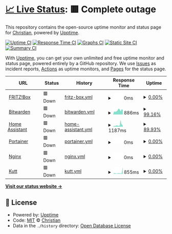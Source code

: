 # [📈 Live Status](https://status.fussel.tv): <!--live status--> **🟥 Complete outage**

This repository contains the open-source uptime monitor and status page for [Christian](https://status.fussel.tv), powered by [Upptime](https://github.com/upptime/upptime).

[![Uptime CI](https://github.com/FusselTV/status/workflows/Uptime%20CI/badge.svg)](https://github.com/FusselTV/status/actions?query=workflow%3A%22Uptime+CI%22)
[![Response Time CI](https://github.com/FusselTV/status/workflows/Response%20Time%20CI/badge.svg)](https://github.com/FusselTV/status/actions?query=workflow%3A%22Response+Time+CI%22)
[![Graphs CI](https://github.com/FusselTV/status/workflows/Graphs%20CI/badge.svg)](https://github.com/FusselTV/status/actions?query=workflow%3A%22Graphs+CI%22)
[![Static Site CI](https://github.com/FusselTV/status/workflows/Static%20Site%20CI/badge.svg)](https://github.com/FusselTV/status/actions?query=workflow%3A%22Static+Site+CI%22)
[![Summary CI](https://github.com/FusselTV/status/workflows/Summary%20CI/badge.svg)](https://github.com/FusselTV/status/actions?query=workflow%3A%22Summary+CI%22)

With [Upptime](https://upptime.js.org), you can get your own unlimited and free uptime monitor and status page, powered entirely by a GitHub repository. We use [Issues](https://github.com/FusselTV/status/issues) as incident reports, [Actions](https://github.com/FusselTV/status/actions) as uptime monitors, and [Pages](https://status.fussel.tv) for the status page.

<!--start: status pages-->
<!-- This summary is generated by Upptime (https://github.com/upptime/upptime) -->
<!-- Do not edit this manually, your changes will be overwritten -->
<!-- prettier-ignore -->
| URL | Status | History | Response Time | Uptime |
| --- | ------ | ------- | ------------- | ------ |
| <img alt="" src="https://upload.wikimedia.org/wikipedia/de/6/68/Fritz%21_Logo.svg" height="13"> [FRITZ!Box](https://avm.fussel.tv) | 🟥 Down | [fritz-box.yml](https://github.com/FusselTV/status/commits/HEAD/history/fritz-box.yml) | <details><summary><img alt="Response time graph" src="./graphs/fritz-box/response-time-week.png" height="20"> 0ms</summary><br><a href="https://status.fussel.tv/history/fritz-box"><img alt="Response time 564" src="https://img.shields.io/endpoint?url=https%3A%2F%2Fraw.githubusercontent.com%2FFusselTV%2Fstatus%2FHEAD%2Fapi%2Ffritz-box%2Fresponse-time.json"></a><br><a href="https://status.fussel.tv/history/fritz-box"><img alt="24-hour response time 0" src="https://img.shields.io/endpoint?url=https%3A%2F%2Fraw.githubusercontent.com%2FFusselTV%2Fstatus%2FHEAD%2Fapi%2Ffritz-box%2Fresponse-time-day.json"></a><br><a href="https://status.fussel.tv/history/fritz-box"><img alt="7-day response time 0" src="https://img.shields.io/endpoint?url=https%3A%2F%2Fraw.githubusercontent.com%2FFusselTV%2Fstatus%2FHEAD%2Fapi%2Ffritz-box%2Fresponse-time-week.json"></a><br><a href="https://status.fussel.tv/history/fritz-box"><img alt="30-day response time 0" src="https://img.shields.io/endpoint?url=https%3A%2F%2Fraw.githubusercontent.com%2FFusselTV%2Fstatus%2FHEAD%2Fapi%2Ffritz-box%2Fresponse-time-month.json"></a><br><a href="https://status.fussel.tv/history/fritz-box"><img alt="1-year response time 527" src="https://img.shields.io/endpoint?url=https%3A%2F%2Fraw.githubusercontent.com%2FFusselTV%2Fstatus%2FHEAD%2Fapi%2Ffritz-box%2Fresponse-time-year.json"></a></details> | <details><summary><a href="https://status.fussel.tv/history/fritz-box">0.00%</a></summary><a href="https://status.fussel.tv/history/fritz-box"><img alt="All-time uptime 62.82%" src="https://img.shields.io/endpoint?url=https%3A%2F%2Fraw.githubusercontent.com%2FFusselTV%2Fstatus%2FHEAD%2Fapi%2Ffritz-box%2Fuptime.json"></a><br><a href="https://status.fussel.tv/history/fritz-box"><img alt="24-hour uptime 0.00%" src="https://img.shields.io/endpoint?url=https%3A%2F%2Fraw.githubusercontent.com%2FFusselTV%2Fstatus%2FHEAD%2Fapi%2Ffritz-box%2Fuptime-day.json"></a><br><a href="https://status.fussel.tv/history/fritz-box"><img alt="7-day uptime 0.00%" src="https://img.shields.io/endpoint?url=https%3A%2F%2Fraw.githubusercontent.com%2FFusselTV%2Fstatus%2FHEAD%2Fapi%2Ffritz-box%2Fuptime-week.json"></a><br><a href="https://status.fussel.tv/history/fritz-box"><img alt="30-day uptime 4.67%" src="https://img.shields.io/endpoint?url=https%3A%2F%2Fraw.githubusercontent.com%2FFusselTV%2Fstatus%2FHEAD%2Fapi%2Ffritz-box%2Fuptime-month.json"></a><br><a href="https://status.fussel.tv/history/fritz-box"><img alt="1-year uptime 26.70%" src="https://img.shields.io/endpoint?url=https%3A%2F%2Fraw.githubusercontent.com%2FFusselTV%2Fstatus%2FHEAD%2Fapi%2Ffritz-box%2Fuptime-year.json"></a></details>
| <img alt="" src="https://products.containerize.com/password-management/bitwarden/menu_image.png" height="13"> [Bitwarden](https://vault.fussel.tv) | 🟥 Down | [bitwarden.yml](https://github.com/FusselTV/status/commits/HEAD/history/bitwarden.yml) | <details><summary><img alt="Response time graph" src="./graphs/bitwarden/response-time-week.png" height="20"> 886ms</summary><br><a href="https://status.fussel.tv/history/bitwarden"><img alt="Response time 711" src="https://img.shields.io/endpoint?url=https%3A%2F%2Fraw.githubusercontent.com%2FFusselTV%2Fstatus%2FHEAD%2Fapi%2Fbitwarden%2Fresponse-time.json"></a><br><a href="https://status.fussel.tv/history/bitwarden"><img alt="24-hour response time 1558" src="https://img.shields.io/endpoint?url=https%3A%2F%2Fraw.githubusercontent.com%2FFusselTV%2Fstatus%2FHEAD%2Fapi%2Fbitwarden%2Fresponse-time-day.json"></a><br><a href="https://status.fussel.tv/history/bitwarden"><img alt="7-day response time 886" src="https://img.shields.io/endpoint?url=https%3A%2F%2Fraw.githubusercontent.com%2FFusselTV%2Fstatus%2FHEAD%2Fapi%2Fbitwarden%2Fresponse-time-week.json"></a><br><a href="https://status.fussel.tv/history/bitwarden"><img alt="30-day response time 618" src="https://img.shields.io/endpoint?url=https%3A%2F%2Fraw.githubusercontent.com%2FFusselTV%2Fstatus%2FHEAD%2Fapi%2Fbitwarden%2Fresponse-time-month.json"></a><br><a href="https://status.fussel.tv/history/bitwarden"><img alt="1-year response time 758" src="https://img.shields.io/endpoint?url=https%3A%2F%2Fraw.githubusercontent.com%2FFusselTV%2Fstatus%2FHEAD%2Fapi%2Fbitwarden%2Fresponse-time-year.json"></a></details> | <details><summary><a href="https://status.fussel.tv/history/bitwarden">99.16%</a></summary><a href="https://status.fussel.tv/history/bitwarden"><img alt="All-time uptime 99.23%" src="https://img.shields.io/endpoint?url=https%3A%2F%2Fraw.githubusercontent.com%2FFusselTV%2Fstatus%2FHEAD%2Fapi%2Fbitwarden%2Fuptime.json"></a><br><a href="https://status.fussel.tv/history/bitwarden"><img alt="24-hour uptime 98.31%" src="https://img.shields.io/endpoint?url=https%3A%2F%2Fraw.githubusercontent.com%2FFusselTV%2Fstatus%2FHEAD%2Fapi%2Fbitwarden%2Fuptime-day.json"></a><br><a href="https://status.fussel.tv/history/bitwarden"><img alt="7-day uptime 99.16%" src="https://img.shields.io/endpoint?url=https%3A%2F%2Fraw.githubusercontent.com%2FFusselTV%2Fstatus%2FHEAD%2Fapi%2Fbitwarden%2Fuptime-week.json"></a><br><a href="https://status.fussel.tv/history/bitwarden"><img alt="30-day uptime 99.81%" src="https://img.shields.io/endpoint?url=https%3A%2F%2Fraw.githubusercontent.com%2FFusselTV%2Fstatus%2FHEAD%2Fapi%2Fbitwarden%2Fuptime-month.json"></a><br><a href="https://status.fussel.tv/history/bitwarden"><img alt="1-year uptime 99.24%" src="https://img.shields.io/endpoint?url=https%3A%2F%2Fraw.githubusercontent.com%2FFusselTV%2Fstatus%2FHEAD%2Fapi%2Fbitwarden%2Fuptime-year.json"></a></details>
| <img alt="" src="https://upload.wikimedia.org/wikipedia/commons/6/6e/Home_Assistant_Logo.svg" height="13"> [Home Assistant](https://ha.fussel.tv) | 🟥 Down | [home-assistant.yml](https://github.com/FusselTV/status/commits/HEAD/history/home-assistant.yml) | <details><summary><img alt="Response time graph" src="./graphs/home-assistant/response-time-week.png" height="20"> 1187ms</summary><br><a href="https://status.fussel.tv/history/home-assistant"><img alt="Response time 612" src="https://img.shields.io/endpoint?url=https%3A%2F%2Fraw.githubusercontent.com%2FFusselTV%2Fstatus%2FHEAD%2Fapi%2Fhome-assistant%2Fresponse-time.json"></a><br><a href="https://status.fussel.tv/history/home-assistant"><img alt="24-hour response time 2916" src="https://img.shields.io/endpoint?url=https%3A%2F%2Fraw.githubusercontent.com%2FFusselTV%2Fstatus%2FHEAD%2Fapi%2Fhome-assistant%2Fresponse-time-day.json"></a><br><a href="https://status.fussel.tv/history/home-assistant"><img alt="7-day response time 1187" src="https://img.shields.io/endpoint?url=https%3A%2F%2Fraw.githubusercontent.com%2FFusselTV%2Fstatus%2FHEAD%2Fapi%2Fhome-assistant%2Fresponse-time-week.json"></a><br><a href="https://status.fussel.tv/history/home-assistant"><img alt="30-day response time 760" src="https://img.shields.io/endpoint?url=https%3A%2F%2Fraw.githubusercontent.com%2FFusselTV%2Fstatus%2FHEAD%2Fapi%2Fhome-assistant%2Fresponse-time-month.json"></a><br><a href="https://status.fussel.tv/history/home-assistant"><img alt="1-year response time 617" src="https://img.shields.io/endpoint?url=https%3A%2F%2Fraw.githubusercontent.com%2FFusselTV%2Fstatus%2FHEAD%2Fapi%2Fhome-assistant%2Fresponse-time-year.json"></a></details> | <details><summary><a href="https://status.fussel.tv/history/home-assistant">89.93%</a></summary><a href="https://status.fussel.tv/history/home-assistant"><img alt="All-time uptime 99.41%" src="https://img.shields.io/endpoint?url=https%3A%2F%2Fraw.githubusercontent.com%2FFusselTV%2Fstatus%2FHEAD%2Fapi%2Fhome-assistant%2Fuptime.json"></a><br><a href="https://status.fussel.tv/history/home-assistant"><img alt="24-hour uptime 99.99%" src="https://img.shields.io/endpoint?url=https%3A%2F%2Fraw.githubusercontent.com%2FFusselTV%2Fstatus%2FHEAD%2Fapi%2Fhome-assistant%2Fuptime-day.json"></a><br><a href="https://status.fussel.tv/history/home-assistant"><img alt="7-day uptime 89.93%" src="https://img.shields.io/endpoint?url=https%3A%2F%2Fraw.githubusercontent.com%2FFusselTV%2Fstatus%2FHEAD%2Fapi%2Fhome-assistant%2Fuptime-week.json"></a><br><a href="https://status.fussel.tv/history/home-assistant"><img alt="30-day uptime 97.68%" src="https://img.shields.io/endpoint?url=https%3A%2F%2Fraw.githubusercontent.com%2FFusselTV%2Fstatus%2FHEAD%2Fapi%2Fhome-assistant%2Fuptime-month.json"></a><br><a href="https://status.fussel.tv/history/home-assistant"><img alt="1-year uptime 98.69%" src="https://img.shields.io/endpoint?url=https%3A%2F%2Fraw.githubusercontent.com%2FFusselTV%2Fstatus%2FHEAD%2Fapi%2Fhome-assistant%2Fuptime-year.json"></a></details>
| <img alt="" src="https://cdn.worldvectorlogo.com/logos/portainer.svg" height="13"> [Portainer](https://portainer.fussel.tv/) | 🟥 Down | [portainer.yml](https://github.com/FusselTV/status/commits/HEAD/history/portainer.yml) | <details><summary><img alt="Response time graph" src="./graphs/portainer/response-time-week.png" height="20"> 0ms</summary><br><a href="https://status.fussel.tv/history/portainer"><img alt="Response time 305" src="https://img.shields.io/endpoint?url=https%3A%2F%2Fraw.githubusercontent.com%2FFusselTV%2Fstatus%2FHEAD%2Fapi%2Fportainer%2Fresponse-time.json"></a><br><a href="https://status.fussel.tv/history/portainer"><img alt="24-hour response time 0" src="https://img.shields.io/endpoint?url=https%3A%2F%2Fraw.githubusercontent.com%2FFusselTV%2Fstatus%2FHEAD%2Fapi%2Fportainer%2Fresponse-time-day.json"></a><br><a href="https://status.fussel.tv/history/portainer"><img alt="7-day response time 0" src="https://img.shields.io/endpoint?url=https%3A%2F%2Fraw.githubusercontent.com%2FFusselTV%2Fstatus%2FHEAD%2Fapi%2Fportainer%2Fresponse-time-week.json"></a><br><a href="https://status.fussel.tv/history/portainer"><img alt="30-day response time 0" src="https://img.shields.io/endpoint?url=https%3A%2F%2Fraw.githubusercontent.com%2FFusselTV%2Fstatus%2FHEAD%2Fapi%2Fportainer%2Fresponse-time-month.json"></a><br><a href="https://status.fussel.tv/history/portainer"><img alt="1-year response time 288" src="https://img.shields.io/endpoint?url=https%3A%2F%2Fraw.githubusercontent.com%2FFusselTV%2Fstatus%2FHEAD%2Fapi%2Fportainer%2Fresponse-time-year.json"></a></details> | <details><summary><a href="https://status.fussel.tv/history/portainer">0.00%</a></summary><a href="https://status.fussel.tv/history/portainer"><img alt="All-time uptime 65.30%" src="https://img.shields.io/endpoint?url=https%3A%2F%2Fraw.githubusercontent.com%2FFusselTV%2Fstatus%2FHEAD%2Fapi%2Fportainer%2Fuptime.json"></a><br><a href="https://status.fussel.tv/history/portainer"><img alt="24-hour uptime 0.00%" src="https://img.shields.io/endpoint?url=https%3A%2F%2Fraw.githubusercontent.com%2FFusselTV%2Fstatus%2FHEAD%2Fapi%2Fportainer%2Fuptime-day.json"></a><br><a href="https://status.fussel.tv/history/portainer"><img alt="7-day uptime 0.00%" src="https://img.shields.io/endpoint?url=https%3A%2F%2Fraw.githubusercontent.com%2FFusselTV%2Fstatus%2FHEAD%2Fapi%2Fportainer%2Fuptime-week.json"></a><br><a href="https://status.fussel.tv/history/portainer"><img alt="30-day uptime 4.67%" src="https://img.shields.io/endpoint?url=https%3A%2F%2Fraw.githubusercontent.com%2FFusselTV%2Fstatus%2FHEAD%2Fapi%2Fportainer%2Fuptime-month.json"></a><br><a href="https://status.fussel.tv/history/portainer"><img alt="1-year uptime 31.61%" src="https://img.shields.io/endpoint?url=https%3A%2F%2Fraw.githubusercontent.com%2FFusselTV%2Fstatus%2FHEAD%2Fapi%2Fportainer%2Fuptime-year.json"></a></details>
| <img alt="" src="https://cdn.worldvectorlogo.com/logos/nginx-1.svg" height="13"> [Nginx](https://nginx.fussel.tv/) | 🟥 Down | [nginx.yml](https://github.com/FusselTV/status/commits/HEAD/history/nginx.yml) | <details><summary><img alt="Response time graph" src="./graphs/nginx/response-time-week.png" height="20"> 0ms</summary><br><a href="https://status.fussel.tv/history/nginx"><img alt="Response time 450" src="https://img.shields.io/endpoint?url=https%3A%2F%2Fraw.githubusercontent.com%2FFusselTV%2Fstatus%2FHEAD%2Fapi%2Fnginx%2Fresponse-time.json"></a><br><a href="https://status.fussel.tv/history/nginx"><img alt="24-hour response time 0" src="https://img.shields.io/endpoint?url=https%3A%2F%2Fraw.githubusercontent.com%2FFusselTV%2Fstatus%2FHEAD%2Fapi%2Fnginx%2Fresponse-time-day.json"></a><br><a href="https://status.fussel.tv/history/nginx"><img alt="7-day response time 0" src="https://img.shields.io/endpoint?url=https%3A%2F%2Fraw.githubusercontent.com%2FFusselTV%2Fstatus%2FHEAD%2Fapi%2Fnginx%2Fresponse-time-week.json"></a><br><a href="https://status.fussel.tv/history/nginx"><img alt="30-day response time 0" src="https://img.shields.io/endpoint?url=https%3A%2F%2Fraw.githubusercontent.com%2FFusselTV%2Fstatus%2FHEAD%2Fapi%2Fnginx%2Fresponse-time-month.json"></a><br><a href="https://status.fussel.tv/history/nginx"><img alt="1-year response time 376" src="https://img.shields.io/endpoint?url=https%3A%2F%2Fraw.githubusercontent.com%2FFusselTV%2Fstatus%2FHEAD%2Fapi%2Fnginx%2Fresponse-time-year.json"></a></details> | <details><summary><a href="https://status.fussel.tv/history/nginx">0.00%</a></summary><a href="https://status.fussel.tv/history/nginx"><img alt="All-time uptime 17.98%" src="https://img.shields.io/endpoint?url=https%3A%2F%2Fraw.githubusercontent.com%2FFusselTV%2Fstatus%2FHEAD%2Fapi%2Fnginx%2Fuptime.json"></a><br><a href="https://status.fussel.tv/history/nginx"><img alt="24-hour uptime 0.00%" src="https://img.shields.io/endpoint?url=https%3A%2F%2Fraw.githubusercontent.com%2FFusselTV%2Fstatus%2FHEAD%2Fapi%2Fnginx%2Fuptime-day.json"></a><br><a href="https://status.fussel.tv/history/nginx"><img alt="7-day uptime 0.00%" src="https://img.shields.io/endpoint?url=https%3A%2F%2Fraw.githubusercontent.com%2FFusselTV%2Fstatus%2FHEAD%2Fapi%2Fnginx%2Fuptime-week.json"></a><br><a href="https://status.fussel.tv/history/nginx"><img alt="30-day uptime 4.67%" src="https://img.shields.io/endpoint?url=https%3A%2F%2Fraw.githubusercontent.com%2FFusselTV%2Fstatus%2FHEAD%2Fapi%2Fnginx%2Fuptime-month.json"></a><br><a href="https://status.fussel.tv/history/nginx"><img alt="1-year uptime 0.00%" src="https://img.shields.io/endpoint?url=https%3A%2F%2Fraw.githubusercontent.com%2FFusselTV%2Fstatus%2FHEAD%2Fapi%2Fnginx%2Fuptime-year.json"></a></details>
| <img alt="" src="https://0987.win/images/favicon-196x196.png" height="13"> [Kutt](https://0987.win/) | 🟥 Down | [kutt.yml](https://github.com/FusselTV/status/commits/HEAD/history/kutt.yml) | <details><summary><img alt="Response time graph" src="./graphs/kutt/response-time-week.png" height="20"> 855ms</summary><br><a href="https://status.fussel.tv/history/kutt"><img alt="Response time 667" src="https://img.shields.io/endpoint?url=https%3A%2F%2Fraw.githubusercontent.com%2FFusselTV%2Fstatus%2FHEAD%2Fapi%2Fkutt%2Fresponse-time.json"></a><br><a href="https://status.fussel.tv/history/kutt"><img alt="24-hour response time 4401" src="https://img.shields.io/endpoint?url=https%3A%2F%2Fraw.githubusercontent.com%2FFusselTV%2Fstatus%2FHEAD%2Fapi%2Fkutt%2Fresponse-time-day.json"></a><br><a href="https://status.fussel.tv/history/kutt"><img alt="7-day response time 855" src="https://img.shields.io/endpoint?url=https%3A%2F%2Fraw.githubusercontent.com%2FFusselTV%2Fstatus%2FHEAD%2Fapi%2Fkutt%2Fresponse-time-week.json"></a><br><a href="https://status.fussel.tv/history/kutt"><img alt="30-day response time 321" src="https://img.shields.io/endpoint?url=https%3A%2F%2Fraw.githubusercontent.com%2FFusselTV%2Fstatus%2FHEAD%2Fapi%2Fkutt%2Fresponse-time-month.json"></a><br><a href="https://status.fussel.tv/history/kutt"><img alt="1-year response time 597" src="https://img.shields.io/endpoint?url=https%3A%2F%2Fraw.githubusercontent.com%2FFusselTV%2Fstatus%2FHEAD%2Fapi%2Fkutt%2Fresponse-time-year.json"></a></details> | <details><summary><a href="https://status.fussel.tv/history/kutt">0.00%</a></summary><a href="https://status.fussel.tv/history/kutt"><img alt="All-time uptime 69.84%" src="https://img.shields.io/endpoint?url=https%3A%2F%2Fraw.githubusercontent.com%2FFusselTV%2Fstatus%2FHEAD%2Fapi%2Fkutt%2Fuptime.json"></a><br><a href="https://status.fussel.tv/history/kutt"><img alt="24-hour uptime 0.00%" src="https://img.shields.io/endpoint?url=https%3A%2F%2Fraw.githubusercontent.com%2FFusselTV%2Fstatus%2FHEAD%2Fapi%2Fkutt%2Fuptime-day.json"></a><br><a href="https://status.fussel.tv/history/kutt"><img alt="7-day uptime 0.00%" src="https://img.shields.io/endpoint?url=https%3A%2F%2Fraw.githubusercontent.com%2FFusselTV%2Fstatus%2FHEAD%2Fapi%2Fkutt%2Fuptime-week.json"></a><br><a href="https://status.fussel.tv/history/kutt"><img alt="30-day uptime 4.67%" src="https://img.shields.io/endpoint?url=https%3A%2F%2Fraw.githubusercontent.com%2FFusselTV%2Fstatus%2FHEAD%2Fapi%2Fkutt%2Fuptime-month.json"></a><br><a href="https://status.fussel.tv/history/kutt"><img alt="1-year uptime 45.09%" src="https://img.shields.io/endpoint?url=https%3A%2F%2Fraw.githubusercontent.com%2FFusselTV%2Fstatus%2FHEAD%2Fapi%2Fkutt%2Fuptime-year.json"></a></details>

<!--end: status pages-->

[**Visit our status website →**](https://status.fussel.tv)

## 📄 License

- Powered by: [Upptime](https://github.com/upptime/upptime)
- Code: [MIT](./LICENSE) © [Christian](https://status.fussel.tv)
- Data in the `./history` directory: [Open Database License](https://opendatacommons.org/licenses/odbl/1-0/)
